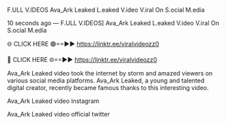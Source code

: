 F.ULL V.IDEOS Ava_Ark Leaked L.eaked V.ideo V.iral On S.ocial M.edia

10 seconds ago — F.ULL V.IDEOS] Ava_Ark Leaked L.eaked V.ideo V.iral On S.ocial M.edia

🌐 CLICK HERE 🟢==►► https://linktr.ee/viralvideozz0

🔴 CLICK HERE 🌐==►► https://linktr.ee/viralvideozz0

Ava_Ark Leaked video took the internet by storm and amazed viewers on various social media platforms. Ava_Ark Leaked, a young and talented digital creator, recently became famous thanks to this interesting video.

Ava_Ark Leaked video instagram

Ava_Ark Leaked video official twitter